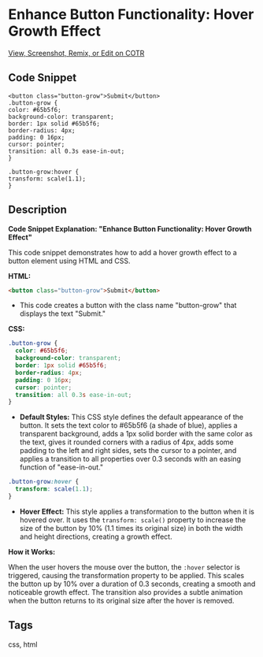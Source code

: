 # Enhance Button Functionality: Hover Growth Effect

  [View, Screenshot, Remix, or Edit on COTR](https://cotr.dev/snippet/377)
  
  ## Code Snippet
  ```
  <button class="button-grow">Submit</button>
.button-grow {
  color: #65b5f6;
  background-color: transparent;
  border: 1px solid #65b5f6;
  border-radius: 4px;
  padding: 0 16px;
  cursor: pointer;
  transition: all 0.3s ease-in-out;
}

.button-grow:hover {
  transform: scale(1.1);
}
  ```
  
  ## Description
  **Code Snippet Explanation: "Enhance Button Functionality: Hover Growth Effect"**

This code snippet demonstrates how to add a hover growth effect to a button element using HTML and CSS.

**HTML:**
```html
<button class="button-grow">Submit</button>
```

* This code creates a button with the class name "button-grow" that displays the text "Submit."

**CSS:**
```css
.button-grow {
  color: #65b5f6;
  background-color: transparent;
  border: 1px solid #65b5f6;
  border-radius: 4px;
  padding: 0 16px;
  cursor: pointer;
  transition: all 0.3s ease-in-out;
}
```

* **Default Styles:** This CSS style defines the default appearance of the button. It sets the text color to #65b5f6 (a shade of blue), applies a transparent background, adds a 1px solid border with the same color as the text, gives it rounded corners with a radius of 4px, adds some padding to the left and right sides, sets the cursor to a pointer, and applies a transition to all properties over 0.3 seconds with an easing function of "ease-in-out."

```css
.button-grow:hover {
  transform: scale(1.1);
}
```

* **Hover Effect:** This style applies a transformation to the button when it is hovered over. It uses the `transform: scale()` property to increase the size of the button by 10% (1.1 times its original size) in both the width and height directions, creating a growth effect.

**How it Works:**

When the user hovers the mouse over the button, the `:hover` selector is triggered, causing the transformation property to be applied. This scales the button up by 10% over a duration of 0.3 seconds, creating a smooth and noticeable growth effect. The transition also provides a subtle animation when the button returns to its original size after the hover is removed.
  
  ## Tags
  css, html
